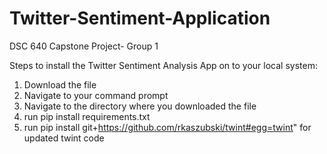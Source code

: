 # Twitter-Sentiment-Application
DSC 640 Capstone Project- Group 1

Steps to install the Twitter Sentiment Analysis App on to your local system: 
1. Download the file
2. Navigate to your command prompt
3. Navigate to the directory where you downloaded the file
4. run pip install requirements.txt
5. run pip install git+https://github.com/rkaszubski/twint#egg=twint" for updated twint code

